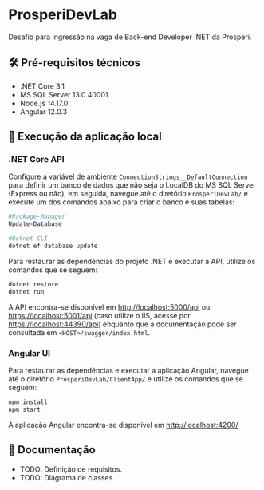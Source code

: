 # ProsperiDevLab
Desafio para ingressão na vaga de Back-end Developer .NET da Prosperi.

## 🛠️ Pré-requisitos técnicos
- .NET Core 3.1
- MS SQL Server 13.0.40001
- Node.js 14.17.0
- Angular 12.0.3

## 🚀 Execução da aplicação local
### .NET Core API
Configure a variável de ambiente `ConnectionStrings__DefaultConnection` para definir um banco de dados que não seja o LocalDB do MS SQL Server (Express ou não), em seguida, navegue até o diretório `ProsperiDevLab/` e execute um dos comandos abaixo para criar o banco e suas tabelas:
```bash
#Package-Manager
Update-Database

#Dotnet CLI
dotnet ef database update
```
Para restaurar as dependências do projeto .NET e executar a API, utilize os comandos que se seguem:
```bash
dotnet restore
dotnet run
```
A API encontra-se disponível em [http://localhost:5000/api](http://localhost:5000/api) ou [https://localhost:5001/api](https://localhost:5001/api) (caso utilize o IIS, acesse por [https://localhost:44390/api](https://localhost:44390/api)) enquanto que a documentação pode ser consultada em
`<HOST>/swagger/index.html`.

### Angular UI
Para restaurar as dependências e executar a aplicação Angular, navegue até o diretório `ProsperiDevLab/ClientApp/` e utilize os comandos que se seguem:
```bash
npm install
npm start
```

A aplicação Angular encontra-se disponível em [http://localhost:4200/](http://localhost:4200/)

## 📰 Documentação
- TODO: Definição de requisitos.
- TODO: Diagrama de classes.